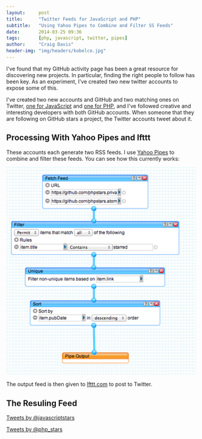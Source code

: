```yaml
---
layout:     post
title:      "Twitter Feeds for JavaScript and PHP"
subtitle:   "Using Yahoo Pipes to Combine and Filter SS Feeds"
date:       2014-03-25 09:36
tags:       [php, javascript, twitter, pipes]
author:     "Craig Davis"
header-img: "img/headers/kobelco.jpg"
---
```


I've found that my GitHub activity page has been a great resource for discovering new projects. In particular, finding the right people to follow has been key. As an experiment, I've created two new twitter accounts to expose some of this.

I've created two new accounts and GitHub and two matching ones on Twitter, [one for JavaScript][js_stars] and [one for PHP][php_stars], and I've followed creative and interesting developers with both GitHub accounts. When someone that they are following on GitHub stars a project, the Twitter accounts tweet about it.

## Processing With Yahoo Pipes and Ifttt

These accounts each generate two RSS feeds. I use [Yahoo Pipes][pipes] to combine and filter these feeds. You can see how this currently works:

![Filtering and Combining](/img/posts/pipes-workflow.png "Yahoo Pipes")

The output feed is then given to [Ifttt.com][ifttt] to post to Twitter.

## The Resuling Feed

<a class="twitter-timeline" href="https://twitter.com/javascriptstars" data-widget-id="448600771701907457">Tweets by @javascriptstars</a>
<script>!function(d,s,id){var js,fjs=d.getElementsByTagName(s)[0],p=/^http:/.test(d.location)?'http':'https';if(!d.getElementById(id)){js=d.createElement(s);js.id=id;js.src=p+"://platform.twitter.com/widgets.js";fjs.parentNode.insertBefore(js,fjs);}}(document,"script","twitter-wjs");</script>

<a class="twitter-timeline" href="https://twitter.com/php_stars" data-widget-id="448600549517058049">Tweets by @php_stars</a>
<script>!function(d,s,id){var js,fjs=d.getElementsByTagName(s)[0],p=/^http:/.test(d.location)?'http':'https';if(!d.getElementById(id)){js=d.createElement(s);js.id=id;js.src=p+"://platform.twitter.com/widgets.js";fjs.parentNode.insertBefore(js,fjs);}}(document,"script","twitter-wjs");</script>

[js_stars]: https://twitter.com/javascriptstars
[php_stars]: https://twitter.com/php_stars
[pipes]: http://pipes.yahoo.com/pipes/
[ifttt]: https://ifttt.com
